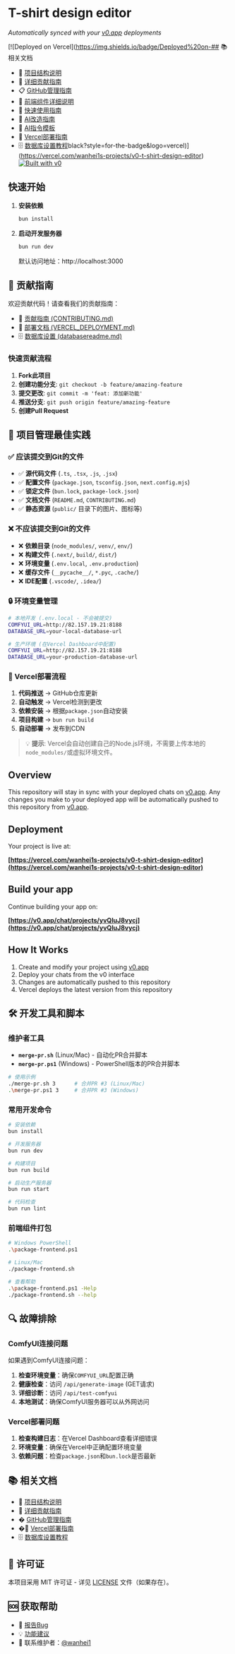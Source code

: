 # T-shirt design editor

*Automatically synced with your [v0.app](https://v0.app) deployments*

[![Deployed on Vercel](https://img.shields.io/badge/Deployed%20on-## 📚 相关文档

- 📁 [项目结构说明](./PROJECT_STRUCTURE.md)
- 🤝 [详细贡献指南](./CONTRIBUTING.md)
- 📋 [GitHub管理指南](./GITHUB_MANAGEMENT_GUIDE.md)
- 🎨 [前端组件详细说明](./FRONTEND_COMPONENTS_README.md)
- 🚀 [快速使用指南](./QUICK_START_GUIDE.md)
- 🤖 [AI改造指南](./AI_REDESIGN_GUIDE.md)
- 📝 [AI指令模板](./AI_INSTRUCTION_TEMPLATE.md)
- 🚀 [Vercel部署指南](./VERCEL_DEPLOYMENT.md)
- 🗄️ [数据库设置教程](./databasereadme.md)black?style=for-the-badge&logo=vercel)](https://vercel.com/wanhei1s-projects/v0-t-shirt-design-editor)
[![Built with v0](https://img.shields.io/badge/Built%20with-v0.app-black?style=for-the-badge)](https://v0.app/chat/projects/yvQIuJ8vycj)

## 快速开始

1. **安装依赖**

   ```bash
   bun install
   ```

2. **启动开发服务器**

   ```bash
   bun run dev
   ```

   默认访问地址：http://localhost:3000

## 🤝 贡献指南

欢迎贡献代码！请查看我们的贡献指南：

- 📖 [贡献指南 (CONTRIBUTING.md)](./CONTRIBUTING.md)
- 🚀 [部署文档 (VERCEL_DEPLOYMENT.md)](./VERCEL_DEPLOYMENT.md)
- 🗄️ [数据库设置 (databasereadme.md)](./databasereadme.md)

### 快速贡献流程

1. **Fork此项目**
2. **创建功能分支**: `git checkout -b feature/amazing-feature`
3. **提交更改**: `git commit -m 'feat: 添加新功能'`
4. **推送分支**: `git push origin feature/amazing-feature`
5. **创建Pull Request**

## 📁 项目管理最佳实践

### ✅ 应该提交到Git的文件

- ✅ **源代码文件** (`.ts`, `.tsx`, `.js`, `.jsx`)
- ✅ **配置文件** (`package.json`, `tsconfig.json`, `next.config.mjs`)
- ✅ **锁定文件** (`bun.lock`, `package-lock.json`)
- ✅ **文档文件** (`README.md`, `CONTRIBUTING.md`)
- ✅ **静态资源** (`public/` 目录下的图片、图标等)

### ❌ 不应该提交到Git的文件

- ❌ **依赖目录** (`node_modules/`, `venv/`, `env/`)
- ❌ **构建文件** (`.next/`, `build/`, `dist/`)
- ❌ **环境变量** (`.env.local`, `.env.production`)
- ❌ **缓存文件** (`__pycache__/`, `*.pyc`, `.cache/`)
- ❌ **IDE配置** (`.vscode/`, `.idea/`)

### 🔒 环境变量管理

```bash
# 本地开发 (.env.local - 不会被提交)
COMFYUI_URL=http://82.157.19.21:8188
DATABASE_URL=your-local-database-url

# 生产环境 (在Vercel Dashboard中配置)
COMFYUI_URL=http://82.157.19.21:8188
DATABASE_URL=your-production-database-url
```

### 🚀 Vercel部署流程

1. **代码推送** → GitHub仓库更新
2. **自动触发** → Vercel检测到更改
3. **依赖安装** → 根据`package.json`自动安装
4. **项目构建** → `bun run build`
5. **自动部署** → 发布到CDN

> 💡 **提示**: Vercel会自动创建自己的Node.js环境，不需要上传本地的`node_modules/`或虚拟环境文件。

## Overview

This repository will stay in sync with your deployed chats on [v0.app](https://v0.app).
Any changes you make to your deployed app will be automatically pushed to this repository from [v0.app](https://v0.app).

## Deployment

Your project is live at:

**[https://vercel.com/wanhei1s-projects/v0-t-shirt-design-editor](https://vercel.com/wanhei1s-projects/v0-t-shirt-design-editor)**

## Build your app

Continue building your app on:

**[https://v0.app/chat/projects/yvQIuJ8vycj](https://v0.app/chat/projects/yvQIuJ8vycj)**

## How It Works

1. Create and modify your project using [v0.app](https://v0.app)
2. Deploy your chats from the v0 interface
3. Changes are automatically pushed to this repository
4. Vercel deploys the latest version from this repository

## 🛠️ 开发工具和脚本

### 维护者工具

- **`merge-pr.sh`** (Linux/Mac) - 自动化PR合并脚本
- **`merge-pr.ps1`** (Windows) - PowerShell版本的PR合并脚本

```bash
# 使用示例
./merge-pr.sh 3      # 合并PR #3 (Linux/Mac)
.\merge-pr.ps1 3     # 合并PR #3 (Windows)
```

### 常用开发命令

```bash
# 安装依赖
bun install

# 开发服务器
bun run dev

# 构建项目
bun run build

# 启动生产服务器
bun run start

# 代码检查
bun run lint
```

### 前端组件打包

```bash
# Windows PowerShell
.\package-frontend.ps1

# Linux/Mac
./package-frontend.sh

# 查看帮助
.\package-frontend.ps1 -Help
./package-frontend.sh --help
```

## 🔍 故障排除

### ComfyUI连接问题

如果遇到ComfyUI连接问题：

1. **检查环境变量**：确保`COMFYUI_URL`配置正确
2. **健康检查**：访问 `/api/generate-image` (GET请求)
3. **详细诊断**：访问 `/api/test-comfyui`
4. **本地测试**：确保ComfyUI服务器可以从外网访问

### Vercel部署问题

1. **检查构建日志**：在Vercel Dashboard查看详细错误
2. **环境变量**：确保在Vercel中正确配置环境变量
3. **依赖问题**：检查`package.json`和`bun.lock`是否最新

## 📚 相关文档

- 📁 [项目结构说明](./PROJECT_STRUCTURE.md)
- 🤝 [详细贡献指南](./CONTRIBUTING.md)
- � [GitHub管理指南](./GITHUB_MANAGEMENT_GUIDE.md)
- �🚀 [Vercel部署指南](./VERCEL_DEPLOYMENT.md)
- 🗄️ [数据库设置教程](./databasereadme.md)

## 📄 许可证

本项目采用 MIT 许可证 - 详见 [LICENSE](LICENSE) 文件（如果存在）。

## 🆘 获取帮助

- 🐛 [报告Bug](https://github.com/wanhei1/v0-t-shirt-design-editor/issues)
- 💡 [功能建议](https://github.com/wanhei1/v0-t-shirt-design-editor/issues)
- 📧 联系维护者：[@wanhei1](https://github.com/wanhei1)